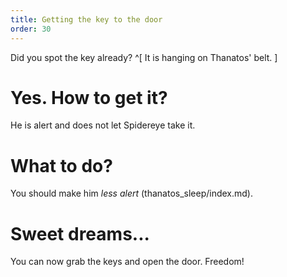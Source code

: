```yaml
---
title: Getting the key to the door
order: 30
---
```


Did you spot the key already? ^[ It is hanging on Thanatos' belt. ]

# Yes. How to get it?
He is alert and does not let Spidereye take it.

# What to do?
You should make him _less alert_ (thanatos_sleep/index.md).

# Sweet dreams...
You can now grab the keys and open the door. Freedom!